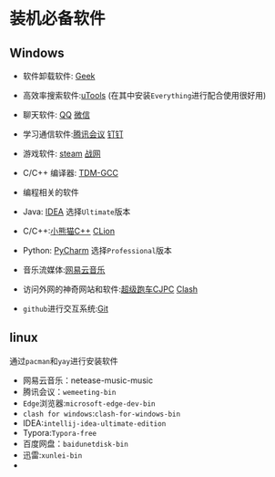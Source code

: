 # 装机必备软件

## Windows

- 软件卸载软件: [Geek](https://geekuninstaller.com/download)

- 高效率搜索软件:[uTools](https://www.u.tools/)  (在其中安装`Everything`进行配合使用很好用)

- 聊天软件: [QQ](https://im.qq.com/index) [微信](https://weixin.qq.com)

- 学习通信软件:[腾讯会议](https://meeting.tencent.com/) [钉钉](https://www.dingtalk.com) 

- 游戏软件: [steam](https://store.steampowered.com/)  [战网](https://www.blizzardgames.cn/zh-cn/) 

- C/C++ 编译器: [TDM-GCC](https://jmeubank.github.io/tdm-gcc/articles/2021-05/10.3.0-release)

- 编程相关的软件

- Java:  [IDEA](https://www.jetbrains.com/idea/) 选择`Ultimate`版本

- C/C++:[小熊猫C++](https://royqh1979.gitee.io/redpandacpp/)  [CLion](https://www.jetbrains.com/clion/)  

- Python: [PyCharm](https://www.jetbrains.com/pycharm/download/#section=windows) 选择`Professional`版本

- 音乐流媒体:[网易云音乐 ](https://music.163.com/)

- 访问外网的神奇网站和软件:[超级跑车CJPC](https://paoche.info/#/dashboard)  [Clash](https://github.com/Fndroid/clash_for_windows_pkg)

- `github`进行交互系统:[Git ](https://git-scm.com/)



## linux

通过`pacman`和`yay`进行安装软件

- 网易云音乐：netease-music-music
- 腾讯会议：`wemeeting-bin`
- `Edge`浏览器:`microsoft-edge-dev-bin `
- `clash for windows`:`clash-for-windows-bin`
- IDEA:`intellij-idea-ultimate-edition`
- Typora:`Typora-free`
- 百度网盘：`baidunetdisk-bin`
- 迅雷:`xunlei-bin`
- 
